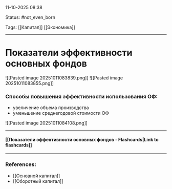 
11-10-2025 08:38

Status: #not_even_born 

Tags: [[Капитал]] [[Экономика]]

---
# Показатели эффективности основных фондов

![[Pasted image 20251011083839.png]]
![[Pasted image 20251011083855.png]]


### Способы повышения эффективности использования ОФ:

- увеличение объема производства
- уменьшение среднегодовой стоимости ОФ

![[Pasted image 20251011084108.png]]

----
#### [[Показатели эффективности основных фондов - Flashcards|Link to flashcards]]



---
### References:

- [[Основной капитал]]
- [[Оборотный капитал]]